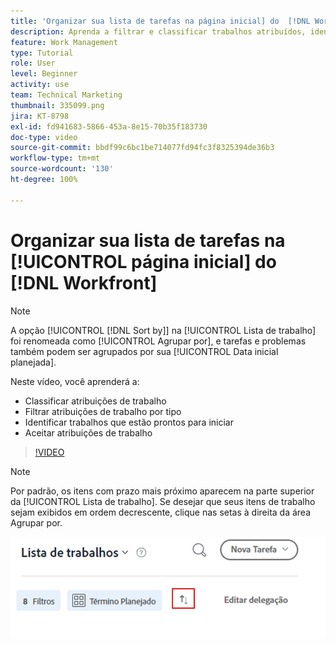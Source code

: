 ```yaml
---
title: 'Organizar sua lista de tarefas na página inicial] do  [!DNL Workfront] [!UICONTROL '
description: Aprenda a filtrar e classificar trabalhos atribuídos, identificar trabalhos que estão prontos para iniciar e aceitar atribuições de trabalho no  [!DNL  Workfront].
feature: Work Management
type: Tutorial
role: User
level: Beginner
activity: use
team: Technical Marketing
thumbnail: 335099.png
jira: KT-8798
exl-id: fd941683-5866-453a-8e15-70b35f183730
doc-type: video
source-git-commit: bbdf99c6bc1be714077fd94fc3f8325394de36b3
workflow-type: tm+mt
source-wordcount: '130'
ht-degree: 100%

---
```


# Organizar sua lista de tarefas na [!UICONTROL página inicial] do [!DNL Workfront]

>[!NOTE]
>
>A opção [!UICONTROL [!DNL Sort by]] na [!UICONTROL Lista de trabalho] foi renomeada como [!UICONTROL Agrupar por], e tarefas e problemas também podem ser agrupados por sua [!UICONTROL Data inicial planejada].

Neste vídeo, você aprenderá a:

* Classificar atribuições de trabalho
* Filtrar atribuições de trabalho por tipo
* Identificar trabalhos que estão prontos para iniciar
* Aceitar atribuições de trabalho

>[!VIDEO](https://video.tv.adobe.com/v/3445083/?quality=12&learn=on&enablevpops=1&captions=por_br)

>[!NOTE]
>
>Por padrão, os itens com prazo mais próximo aparecem na parte superior da [!UICONTROL Lista de trabalho]. Se desejar que seus itens de trabalho sejam exibidos em ordem decrescente, clique nas setas à direita da área Agrupar por.

![Imagem de uma tela mostrando sua lista de trabalho agrupada por data de vencimento.](assets/work-list-arrows.png)
